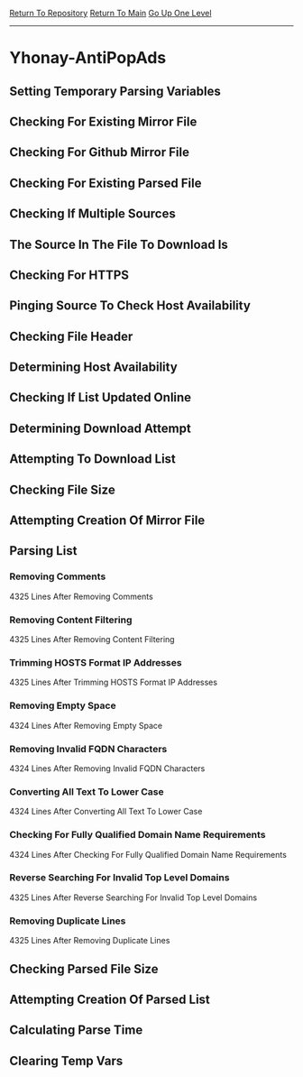 [Return To Repository](https://github.com/deathbybandaid/piholeparser/)
[Return To Main](https://github.com/deathbybandaid/piholeparser/blob/master/RecentRunLogs/Mainlog.md)
[Go Up One Level](https://github.com/deathbybandaid/piholeparser/blob/master/RecentRunLogs/TopLevelScripts/30-Processing-Blacklists.md)
____________________________________
# Yhonay-AntiPopAds
## Setting Temporary Parsing Variables
## Checking For Existing Mirror File
## Checking For Github Mirror File
## Checking For Existing Parsed File
## Checking If Multiple Sources
## The Source In The File To Download Is
## Checking For HTTPS
## Pinging Source To Check Host Availability
## Checking File Header
## Determining Host Availability
## Checking If List Updated Online
## Determining Download Attempt
## Attempting To Download List
## Checking File Size
## Attempting Creation Of Mirror File
## Parsing List
### Removing Comments
4325 Lines After Removing Comments
### Removing Content Filtering
4325 Lines After Removing Content Filtering
### Trimming HOSTS Format IP Addresses
4325 Lines After Trimming HOSTS Format IP Addresses
### Removing Empty Space
4324 Lines After Removing Empty Space
### Removing Invalid FQDN Characters
4324 Lines After Removing Invalid FQDN Characters
### Converting All Text To Lower Case
4324 Lines After Converting All Text To Lower Case
### Checking For Fully Qualified Domain Name Requirements
4324 Lines After Checking For Fully Qualified Domain Name Requirements
### Reverse Searching For Invalid Top Level Domains
4325 Lines After Reverse Searching For Invalid Top Level Domains
### Removing Duplicate Lines
4325 Lines After Removing Duplicate Lines
## Checking Parsed File Size
## Attempting Creation Of Parsed List
## Calculating Parse Time
## Clearing Temp Vars
